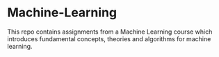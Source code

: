 # Machine-Learning
This repo contains assignments from a Machine Learning course which introduces fundamental concepts, theories and algorithms for machine learning.
